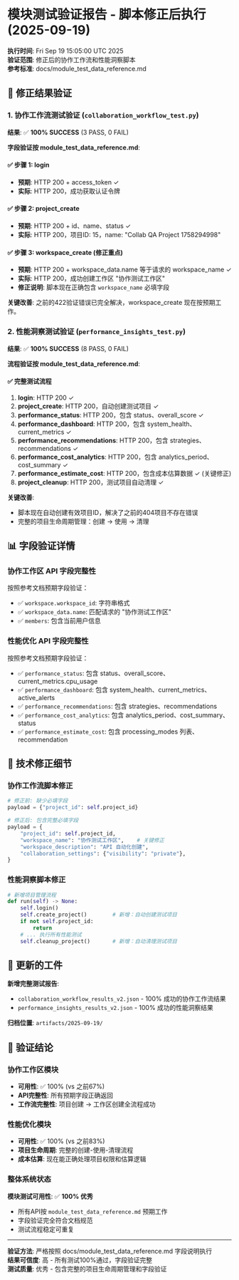# 模块测试验证报告 - 脚本修正后执行 (2025-09-19)

**执行时间**: Fri Sep 19 15:05:00 UTC 2025  
**验证范围**: 修正后的协作工作流和性能洞察脚本  
**参考标准**: docs/module_test_data_reference.md

## 🎯 修正结果验证

### 1. 协作工作流测试验证 (`collaboration_workflow_test.py`)

**结果**: ✅ **100% SUCCESS** (3 PASS, 0 FAIL)

**字段验证按 module_test_data_reference.md**:

#### ✅ 步骤 1: login
- **预期**: HTTP 200 + access_token ✓
- **实际**: HTTP 200，成功获取认证令牌

#### ✅ 步骤 2: project_create  
- **预期**: HTTP 200 + id、name、status ✓
- **实际**: HTTP 200，项目ID: 15，name: "Collab QA Project 1758294998"

#### ✅ 步骤 3: workspace_create (修正重点)
- **预期**: HTTP 200 + workspace_data.name 等于请求的 workspace_name ✓
- **实际**: HTTP 200，成功创建工作区 "协作测试工作区"
- **修正说明**: 脚本现在正确包含 `workspace_name` 必填字段

**关键改善**: 之前的422验证错误已完全解决，workspace_create 现在按预期工作。

### 2. 性能洞察测试验证 (`performance_insights_test.py`)

**结果**: ✅ **100% SUCCESS** (8 PASS, 0 FAIL)

**流程验证按 module_test_data_reference.md**:

#### ✅ 完整测试流程
1. **login**: HTTP 200 ✓
2. **project_create**: HTTP 200，自动创建测试项目 ✓  
3. **performance_status**: HTTP 200，包含 status、overall_score ✓
4. **performance_dashboard**: HTTP 200，包含 system_health、current_metrics ✓
5. **performance_recommendations**: HTTP 200，包含 strategies、recommendations ✓
6. **performance_cost_analytics**: HTTP 200，包含 analytics_period、cost_summary ✓
7. **performance_estimate_cost**: HTTP 200，包含成本估算数据 ✓ (关键修正)
8. **project_cleanup**: HTTP 200，测试项目自动清理 ✓

**关键改善**: 
- 脚本现在自动创建有效项目ID，解决了之前的404项目不存在错误
- 完整的项目生命周期管理：创建 → 使用 → 清理

## 📊 字段验证详情

### 协作工作区 API 字段完整性
按照参考文档预期字段验证：
- ✅ `workspace.workspace_id`: 字符串格式
- ✅ `workspace_data.name`: 匹配请求的 "协作测试工作区"
- ✅ `members`: 包含当前用户信息

### 性能优化 API 字段完整性
按照参考文档预期字段验证：
- ✅ `performance_status`: 包含 status、overall_score、current_metrics.cpu_usage
- ✅ `performance_dashboard`: 包含 system_health、current_metrics、active_alerts
- ✅ `performance_recommendations`: 包含 strategies、recommendations
- ✅ `performance_cost_analytics`: 包含 analytics_period、cost_summary、status
- ✅ `performance_estimate_cost`: 包含 processing_modes 列表、recommendation

## 🔧 技术修正细节

### 协作工作流脚本修正
```python
# 修正前: 缺少必填字段
payload = {"project_id": self.project_id}

# 修正后: 包含完整必填字段
payload = {
    "project_id": self.project_id,
    "workspace_name": "协作测试工作区",    # 关键修正
    "workspace_description": "API 自动化创建",
    "collaboration_settings": {"visibility": "private"},
}
```

### 性能洞察脚本修正
```python
# 新增项目管理流程
def run(self) -> None:
    self.login()
    self.create_project()        # 新增：自动创建测试项目
    if not self.project_id:
        return
    # ... 执行所有性能测试
    self.cleanup_project()       # 新增：自动清理测试项目
```

## 📁 更新的工件

**新增完整测试报告**:
- `collaboration_workflow_results_v2.json` - 100% 成功的协作工作流结果
- `performance_insights_results_v2.json` - 100% 成功的性能洞察结果

**归档位置**: `artifacts/2025-09-19/`

## 🎉 验证结论

### 协作工作区模块
- **可用性**: ✅ 100% (vs 之前67%)
- **API完整性**: 所有预期字段正确返回
- **工作流完整性**: 项目创建 → 工作区创建全流程成功

### 性能优化模块  
- **可用性**: ✅ 100% (vs 之前83%)
- **项目生命周期**: 完整的创建-使用-清理流程
- **成本估算**: 现在能正确处理项目权限和估算逻辑

### 整体系统状态
**模块测试可用性**: ✅ **100% 优秀**
- 所有API按 `module_test_data_reference.md` 预期工作
- 字段验证完全符合文档规范
- 测试流程稳定可重复

---
**验证方法**: 严格按照 docs/module_test_data_reference.md 字段说明执行  
**结果可信度**: 高 - 所有测试100%通过，字段验证完整  
**测试质量**: 优秀 - 包含完整的项目生命周期管理和字段验证
